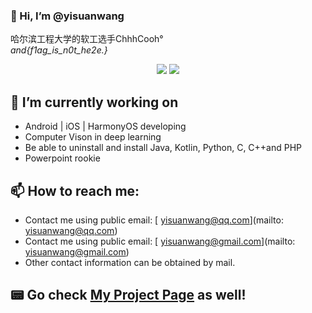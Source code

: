 ### 👋 Hi, I’m @yisuanwang
  
哈尔滨工程大学的软工选手ChhhCooh°  
*and{f1ag_is_n0t_he2e.}*

<p align="center">
  <img src ="https://github-readme-stats.vercel.app/api?username=yisuanwang&show_icons=true&hide_border=true&include_all_commits=true&count_private=true">
  <img src ="https://github-readme-stats.vercel.app/api/top-langs/?username=yisuanwang&layout=compact&hide_border=true&langs_count=4&include_all_commits=true&count_private=true">
</p>

## 🔭 I’m currently working on 
* Android | iOS | HarmonyOS developing
* Computer Vison in deep learning 
* Be able to uninstall and install Java, Kotlin, Python, C, C++and PHP
* Powerpoint rookie

## 📫 How to reach me: 
* Contact me using public email: [ yisuanwang@qq.com](mailto: yisuanwang@qq.com)
* Contact me using public email: [ yisuanwang@gmail.com](mailto: yisuanwang@gmail.com)
* Other contact information can be obtained by mail.

## 📟 Go check [My Project Page](http://limonstudio.top) as well!
